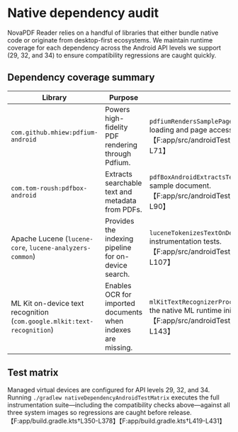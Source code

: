 # Native dependency audit

NovaPDF Reader relies on a handful of libraries that either bundle native code or originate from desktop-first ecosystems. We maintain runtime coverage for each dependency across the Android API levels we support (29, 32, and 34) to ensure compatibility regressions are caught quickly.

## Dependency coverage summary

| Library | Purpose | Runtime validation |
| --- | --- | --- |
| `com.github.mhiew:pdfium-android` | Powers high-fidelity PDF rendering through Pdfium. | `pdfiumRendersSamplePage` opens the bundled sample document with `PdfiumCore` to validate JNI loading and page access on device.【F:app/src/androidTest/kotlin/com/novapdf/reader/NativeDependencyCompatibilityTest.kt†L49-L71】 |
| `com.tom-roush:pdfbox-android` | Extracts searchable text and metadata from PDFs. | `pdfBoxAndroidExtractsText` initialises `PDFBoxResourceLoader` and confirms text extraction from the sample document.【F:app/src/androidTest/kotlin/com/novapdf/reader/NativeDependencyCompatibilityTest.kt†L73-L90】 |
| Apache Lucene (`lucene-core`, `lucene-analyzers-common`) | Provides the indexing pipeline for on-device search. | `luceneTokenizesTextOnDevice` instantiates `StandardAnalyzer` and verifies token emission inside instrumentation tests.【F:app/src/androidTest/kotlin/com/novapdf/reader/NativeDependencyCompatibilityTest.kt†L92-L107】 |
| ML Kit on-device text recognition (`com.google.mlkit:text-recognition`) | Enables OCR for imported documents when indexes are missing. | `mlKitTextRecognizerProcessesFrame` runs a recognition pass on a synthetic NV21 frame to ensure the native ML runtime initialises correctly.【F:app/src/androidTest/kotlin/com/novapdf/reader/NativeDependencyCompatibilityTest.kt†L109-L143】 |

## Test matrix

Managed virtual devices are configured for API levels 29, 32, and 34. Running `./gradlew nativeDependencyAndroidTestMatrix` executes the full instrumentation suite—including the compatibility checks above—against all three system images so regressions are caught before release.【F:app/build.gradle.kts†L350-L378】【F:app/build.gradle.kts†L419-L431】
